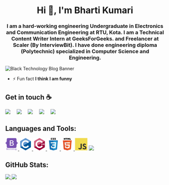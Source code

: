 <h1 align="center">Hi 👋, I'm Bharti Kumari</h1>
<h3 align="center">I am a hard-working engineering Undergraduate in Electronics and Communication Engineering at RTU, Kota. I am a Technical Content Writer Intern at GeeksForGeeks. and Freelancer at Scaler (By InterviewBit). I have done engineering diploma (Polytechnic) specialized in Computer Science and Engineering.
</h3>

![Black Technology Blog Banner](https://user-images.githubusercontent.com/75694208/149078012-9fdadd66-842a-4489-956b-f57bb994e47a.png)

- ⚡ Fun fact **I think I am funny**
 
## Get in touch :coffee:

<p align="left">
 <a href="mailto:bhartik021@gmail.com?subject=Hello%20Ileri,%20From%20Github"><img src="https://img.shields.io/badge/gmail-%23D14836.svg?&style=for-the-badge&logo=gmail&logoColor=white" /></a>&nbsp;&nbsp;&nbsp;&nbsp;
  <a target="_blank"href="https://www.linkedin.com/in/bhartik021/"><img src="https://img.shields.io/badge/linkedin-%230077B5.svg?&style=for-the-badge&logo=linkedin&logoColor=white" /></a>&nbsp;&nbsp;&nbsp;&nbsp;
  <a target="_blank"href="https://www.twitter.com/bhartik021"><img src="https://img.shields.io/badge/twitter-%231DA1F2.svg?&style=for-the-badge&logo=twitter&logoColor=white" /></a>&nbsp;&nbsp;&nbsp;&nbsp;
  <a target="_blank"href="https://www.facebook.com/profile.php?id=100063770136832"><img src="https://img.shields.io/badge/Facebook-%231877F2.svg?style=for-the-badge&logo=Facebook&logoColor=white" /></a>&nbsp;&nbsp;&nbsp;&nbsp;
  <a href="https://medium.com/@bhartik021/about"><img src="https://img.shields.io/badge/Medium-12100E?style=for-the-badge&logo=medium&logoColor=white"/></a>&nbsp;&nbsp;&nbsp;&nbsp;
</p>

## Languages and Tools:
<a href="https://getbootstrap.com" target="_blank"> <img src="https://raw.githubusercontent.com/devicons/devicon/master/icons/bootstrap/bootstrap-plain-wordmark.svg" alt="bootstrap" width="40" height="40"/> </a> <a href="https://www.cprogramming.com/" target="_blank"> <img src="https://raw.githubusercontent.com/devicons/devicon/master/icons/c/c-original.svg" alt="c" width="40" height="40"/> </a> <a href="https://www.w3schools.com/cpp/" target="_blank"> <img src="https://raw.githubusercontent.com/devicons/devicon/master/icons/cplusplus/cplusplus-original.svg" alt="cplusplus" width="40" height="40"/> </a> <a href="https://www.w3schools.com/css/" target="_blank"> <img src="https://raw.githubusercontent.com/devicons/devicon/master/icons/css3/css3-original-wordmark.svg" alt="css3" width="40" height="40"/> </a> <a href="https://www.w3.org/html/" target="_blank"> <img src="https://raw.githubusercontent.com/devicons/devicon/master/icons/html5/html5-original-wordmark.svg" alt="html5" width="40" height="40"/> </a> <a href="https://developer.mozilla.org/en-US/docs/Web/JavaScript" target="_blank"> <img src="https://raw.githubusercontent.com/devicons/devicon/master/icons/javascript/javascript-original.svg" alt="javascript" width="40" height="40"/></a> 
 <a href="https://reactjs.org/" target="_blank"> <img src="https://img.icons8.com/color/48/000000/react-native.png"/> </a>
 
## GitHub Stats:

<a href="https://github.com/bhartik021">
  <img height="170em" src="https://github-readme-stats.vercel.app/api?username=bhartik021&show_icons=true&title_color=ffffff&icon_color=bb2acf&text_color=daf7dc&bg_color=191919&count_private=true" />
  <img height="170em" src="https://github-readme-stats.vercel.app/api/top-langs/?username=bhartik021&theme=dark&layout=compact" />
</a>
